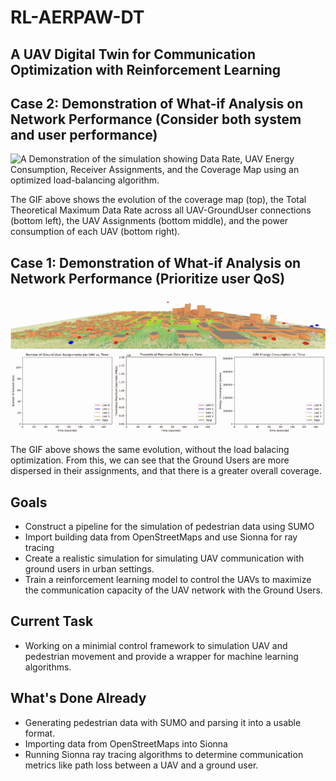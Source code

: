 # RL-AERPAW-DT
## A UAV Digital Twin for Communication Optimization with Reinforcement Learning

## Case 2: Demonstration of What-if Analysis on Network Performance (Consider both system and user performance)
![A Demonstration of the simulation showing Data Rate, UAV Energy Consumption, Receiver Assignments, and the Coverage Map using an optimized load-balancing algorithm.](gifs/load_balancing_demonstration_gif_2-17-25.gif)

The GIF above shows the evolution of the coverage map (top), the Total Theoretical Maximum Data Rate across all UAV-GroundUser connections (bottom left), the UAV Assignments (bottom middle), and the power consumption of each UAV (bottom right).

## Case 1: Demonstration of What-if Analysis on Network Performance (Prioritize user QoS)
![A Demonstration of the simulation showing Data Rate, UAV Energy Consumption, Receiver Assignments, and the Coverage Map.](gifs/rx_assignment_demonstration.gif)

The GIF above shows the same evolution, without the load balacing optimization. From this, we can see that the Ground Users are more dispersed in their assignments, and that there is a greater overall coverage.

## Goals
- Construct a pipeline for the simulation of pedestrian data using SUMO
- Import building data from OpenStreetMaps and use Sionna for ray tracing
- Create a realistic simulation for simulating UAV communication with ground users in urban settings.
- Train a reinforcement learning model to control the UAVs to maximize the communication capacity of the UAV network with the Ground Users.

## Current Task
- Working on a minimial control framework to simulation UAV and pedestrian movement and provide a wrapper for machine learning algorithms.

## What's Done Already
- Generating pedestrian data with SUMO and parsing it into a usable format.
- Importing data from OpenStreetMaps into Sionna
- Running Sionna ray tracing algorithms to determine communication metrics like path loss between a UAV and a ground user.


